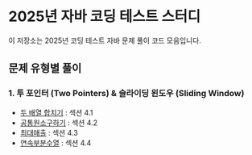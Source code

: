# 2025년 자바 코딩 테스트 스터디

이 저장소는 2025년 코딩 테스트 자바 문제 풀이 코드 모음입니다.

## 문제 유형별 풀이

### 1. 투 포인터 (Two Pointers) & 슬라이딩 윈도우 (Sliding Window)
- [두 배열 합치기](src/two_pointer_sliding_window/MergeTwoArrays.java) : 섹션 4.1
- [공통원소구하기](src/two_pointer_sliding_window/CommonElements.java) : 섹션 4.2
- [최대매출](src/two_pointer_sliding_window/MaxSales.java) : 섹션 4.3
- [연속부분수열](src/two_pointer_sliding_window/SubarrayProblem.java) : 섹션 4.4
